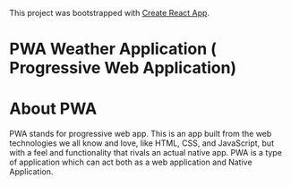 This project was bootstrapped with [Create React App](https://github.com/facebook/create-react-app).

# PWA Weather Application ( Progressive Web Application)


# About PWA 

PWA stands for progressive web app. This is an app built from the web technologies we all know and love, like HTML, CSS, and JavaScript, but with a feel and functionality that rivals an actual native app. PWA is a type of application which can act both as a web application and Native Application.
